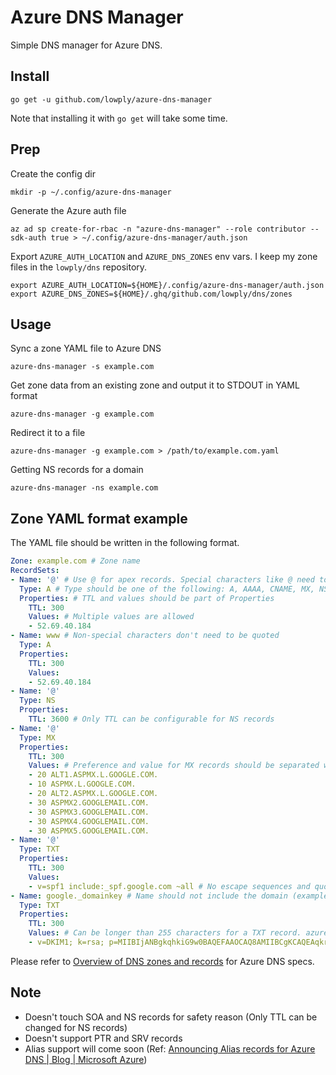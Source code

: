 # Azure DNS Manager

Simple DNS manager for Azure DNS.

## Install

```
go get -u github.com/lowply/azure-dns-manager
```

Note that installing it with `go get` will take some time.

## Prep

Create the config dir

```
mkdir -p ~/.config/azure-dns-manager
```

Generate the Azure auth file

```
az ad sp create-for-rbac -n "azure-dns-manager" --role contributor --sdk-auth true > ~/.config/azure-dns-manager/auth.json
```

Export `AZURE_AUTH_LOCATION` and `AZURE_DNS_ZONES` env vars. I keep my zone files in the `lowply/dns` repository.

```
export AZURE_AUTH_LOCATION=${HOME}/.config/azure-dns-manager/auth.json
export AZURE_DNS_ZONES=${HOME}/.ghq/github.com/lowply/dns/zones
```

## Usage


Sync a zone YAML file to Azure DNS

```
azure-dns-manager -s example.com
```

Get zone data from an existing zone and output it to STDOUT in YAML format

```
azure-dns-manager -g example.com
```

Redirect it to a file

```
azure-dns-manager -g example.com > /path/to/example.com.yaml
``` 

Getting NS records for a domain

```
azure-dns-manager -ns example.com
```

## Zone YAML format example

The YAML file should be written in the following format.

```yaml
Zone: example.com # Zone name
RecordSets:
- Name: '@' # Use @ for apex records. Special characters like @ need to be quoted
  Type: A # Type should be one of the following: A, AAAA, CNAME, MX, NS, TXT
  Properties: # TTL and values should be part of Properties
    TTL: 300
    Values: # Multiple values are allowed
    - 52.69.40.184
- Name: www # Non-special characters don't need to be quoted
  Type: A
  Properties:
    TTL: 300
    Values:
    - 52.69.40.184
- Name: '@'
  Type: NS
  Properties:
    TTL: 3600 # Only TTL can be configurable for NS records
- Name: '@'
  Type: MX
  Properties:
    TTL: 300
    Values: # Preference and value for MX records should be separated with a single space
    - 20 ALT1.ASPMX.L.GOOGLE.COM.
    - 10 ASPMX.L.GOOGLE.COM.
    - 20 ALT2.ASPMX.L.GOOGLE.COM.
    - 30 ASPMX2.GOOGLEMAIL.COM.
    - 30 ASPMX3.GOOGLEMAIL.COM.
    - 30 ASPMX4.GOOGLEMAIL.COM.
    - 30 ASPMX5.GOOGLEMAIL.COM.
- Name: '@'
  Type: TXT
  Properties:
    TTL: 300
    Values:
    - v=spf1 include:_spf.google.com ~all # No escape sequences and quotes are needed for TXT records
- Name: google._domainkey # Name should not include the domain (example.com in this example)
  Type: TXT
  Properties:
    TTL: 300
    Values: # Can be longer than 255 characters for a TXT record. azure-dns-manager will split it into multiple values on Azure DNS
    - v=DKIM1; k=rsa; p=MIIBIjANBgkqhkiG9w0BAQEFAAOCAQ8AMIIBCgKCAQEAqkrDM1GCBFzxlZAzwzgdGp4s4cEZUCA0o0uJFlflQvW05VYvTFocf3Zfp9QCT4lsPoBrAPjrLc3RzroAkvDmNCNCJPg/U7mwuJRg+wYF/qHy6Dlp7djsXzOY833PjIMBBfZsMuF8HHsPmvvLSbWlCft4rscV8vV185/5idR0wUmZEcmmG2SJJxJMC667465s8s4wONFR5lsTOqVMCZ0TRKnBB2XbexfdzXNFdOkwF+V1XBNoNMNVKrcyJDb16JR5omfQRcIjV3sFAdPQ5DMwfCR/qcshW+33b4xOHh85+V5N+cnzEVzQqLm+lwDZnIehkSL6nvKmIwqg/w6Epk7FTwIDAQAB
```

Please refer to [Overview of DNS zones and records](https://docs.microsoft.com/en-us/azure/dns/dns-zones-records) for Azure DNS specs.

## Note

- Doesn't touch SOA and NS records for safety reason (Only TTL can be changed for NS records)
- Doesn't support PTR and SRV records
- Alias support will come soon (Ref: [Announcing Alias records for Azure DNS | Blog | Microsoft Azure](https://azure.microsoft.com/en-us/blog/announcing-alias-records-for-azure-dns/))
